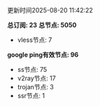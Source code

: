 更新时间2025-08-20 11:42:22

**总订阅: 23**
**总节点: 5050**
- vless节点: 7

**google ping有效节点: 96**
- ss节点: 75
- v2ray节点: 17
- trojan节点: 3
- ssr节点: 1
